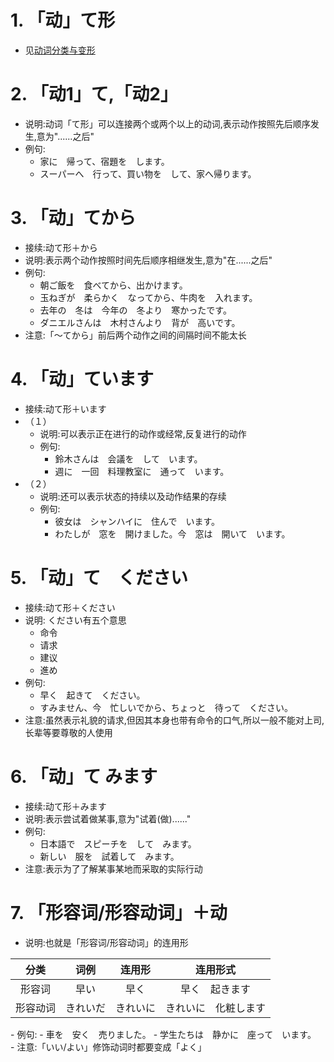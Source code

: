 # 1. 「动」て形
  - 见[动词分类与变形](./动词分类与变形.md)
 
# 2. 「动1」て,「动2」
  - 说明:动词「て形」可以连接两个或两个以上的动词,表示动作按照先后顺序发生,意为"......之后"
  - 例句:
     - 家に　帰って、宿題を　します。
     - スーパーへ　行って、買い物を　して、家へ帰ります。

# 3. 「动」てから
  - 接续:动て形＋から
  - 说明:表示两个动作按照时间先后顺序相继发生,意为"在......之后"
  - 例句:
     - 朝ご飯を　食べてから、出かけます。
     - 玉ねぎが　柔らかく　なってから、牛肉を　入れます。
     - 去年の　冬は　今年の　冬より　寒かったです。
     - ダニエルさんは　木村さんより　背が　高いです。　 
  - 注意:「～てから」前后两个动作之间的间隔时间不能太长

# 4. 「动」ています
  - 接续:动て形＋います
  - （１）
    - 说明:可以表示正在进行的动作或经常,反复进行的动作
    - 例句:
       - 鈴木さんは　会議を　して　います。
       - 週に　一回　料理教室に　通って　います。
  - （２）
    - 说明:还可以表示状态的持续以及动作结果的存续
    - 例句:
       - 彼女は　シャンハイに　住んで　います。
       - わたしが　窓を　開けました。今　窓は　開いて　います。

# 5. 「动」て　ください
  - 接续:动て形＋ください
  - 说明: ください有五个意思
     - 命令
     - 请求
     - 建议
     - 進め
  - 例句:
     - 早く　起きて　ください。
     - すみません、今　忙しいでから、ちょっと　待って　ください。　 
  - 注意:虽然表示礼貌的请求,但因其本身也带有命令的口气,所以一般不能对上司,长辈等要尊敬的人使用

# 6. 「动」て みます
  - 接续:动て形＋みます
  - 说明:表示尝试着做某事,意为"试着(做)......"
  - 例句:
     - 日本語で　スピーチを　して　みます。
     - 新しい　服を　試着して　みます。　 
  - 注意:表示为了了解某事某地而采取的实际行动

# 7. 「形容词/形容动词」＋动
  - 说明:也就是「形容词/形容动词」的连用形
   <table>
       <thead>
         <tr>
          <th align="center">分类</th>
          <th align="center">词例</th>
          <th align="center">连用形</th>
          <th align="center">连用形式</th>
         </tr>
       </thead>
       <tbody>
         <tr>
            <td align="center" >形容词</td>
            <td align="center">早い</td>
            <td align="center">早く</td>
            <td align="center">早く　起きます</td>
         </tr>
         <tr>
            <td align="center" >形容动词</td>
            <td align="center">きれいだ</td>
            <td align="center">きれいに</td>
            <td align="center">きれいに　化粧します</td>
         </tr>
       </tbody>
    </table>
  - 例句:
     - 車を　安く　売りました。
     - 学生たちは　静かに　座って　います。　 
  - 注意:「いい/よい」修饰动词时都要变成「よく」


